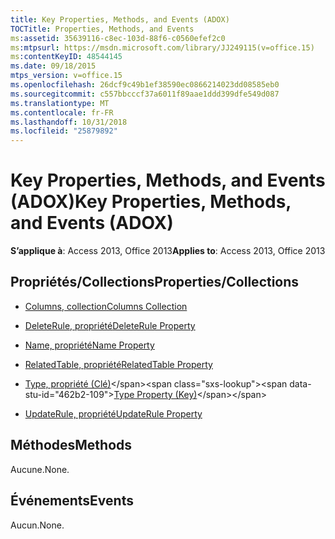 ```yaml
---
title: Key Properties, Methods, and Events (ADOX)
TOCTitle: Properties, Methods, and Events
ms:assetid: 35639116-c8ec-103d-88f6-c0560efef2c0
ms:mtpsurl: https://msdn.microsoft.com/library/JJ249115(v=office.15)
ms:contentKeyID: 48544145
ms.date: 09/18/2015
mtps_version: v=office.15
ms.openlocfilehash: 26dcf9c49b1ef38590ec0866214023dd08585eb0
ms.sourcegitcommit: c557bbcccf37a6011f89aae1ddd399dfe549d087
ms.translationtype: MT
ms.contentlocale: fr-FR
ms.lasthandoff: 10/31/2018
ms.locfileid: "25879892"
---
```

# <a name="key-properties-methods-and-events-adox"></a><span data-ttu-id="462b2-102">Key Properties, Methods, and Events (ADOX)</span><span class="sxs-lookup"><span data-stu-id="462b2-102">Key Properties, Methods, and Events (ADOX)</span></span>


<span data-ttu-id="462b2-103">**S’applique à**: Access 2013, Office 2013</span><span class="sxs-lookup"><span data-stu-id="462b2-103">**Applies to**: Access 2013, Office 2013</span></span> 

## <a name="propertiescollections"></a><span data-ttu-id="462b2-104">Propriétés/Collections</span><span class="sxs-lookup"><span data-stu-id="462b2-104">Properties/Collections</span></span>

- [<span data-ttu-id="462b2-105">Columns, collection</span><span class="sxs-lookup"><span data-stu-id="462b2-105">Columns Collection</span></span>](columns-collection-adox.md)

- [<span data-ttu-id="462b2-106">DeleteRule, propriété</span><span class="sxs-lookup"><span data-stu-id="462b2-106">DeleteRule Property</span></span>](deleterule-property-adox.md)

- [<span data-ttu-id="462b2-107">Name, propriété</span><span class="sxs-lookup"><span data-stu-id="462b2-107">Name Property</span></span>](name-property-adox.md)

- [<span data-ttu-id="462b2-108">RelatedTable, propriété</span><span class="sxs-lookup"><span data-stu-id="462b2-108">RelatedTable Property</span></span>](relatedtable-property-adox.md)

- <span data-ttu-id="462b2-109">[Type, propriété (Clé)](https://msdn.microsoft.com/library/jj248879\(v=office.15\))</span><span class="sxs-lookup"><span data-stu-id="462b2-109">[Type Property (Key)](https://msdn.microsoft.com/library/jj248879\(v=office.15\))</span></span>

- [<span data-ttu-id="462b2-110">UpdateRule, propriété</span><span class="sxs-lookup"><span data-stu-id="462b2-110">UpdateRule Property</span></span>](updaterule-property-adox.md)

## <a name="methods"></a><span data-ttu-id="462b2-111">Méthodes</span><span class="sxs-lookup"><span data-stu-id="462b2-111">Methods</span></span>

<span data-ttu-id="462b2-112">Aucune.</span><span class="sxs-lookup"><span data-stu-id="462b2-112">None.</span></span>

## <a name="events"></a><span data-ttu-id="462b2-113">Événements</span><span class="sxs-lookup"><span data-stu-id="462b2-113">Events</span></span>

<span data-ttu-id="462b2-114">Aucun.</span><span class="sxs-lookup"><span data-stu-id="462b2-114">None.</span></span>

